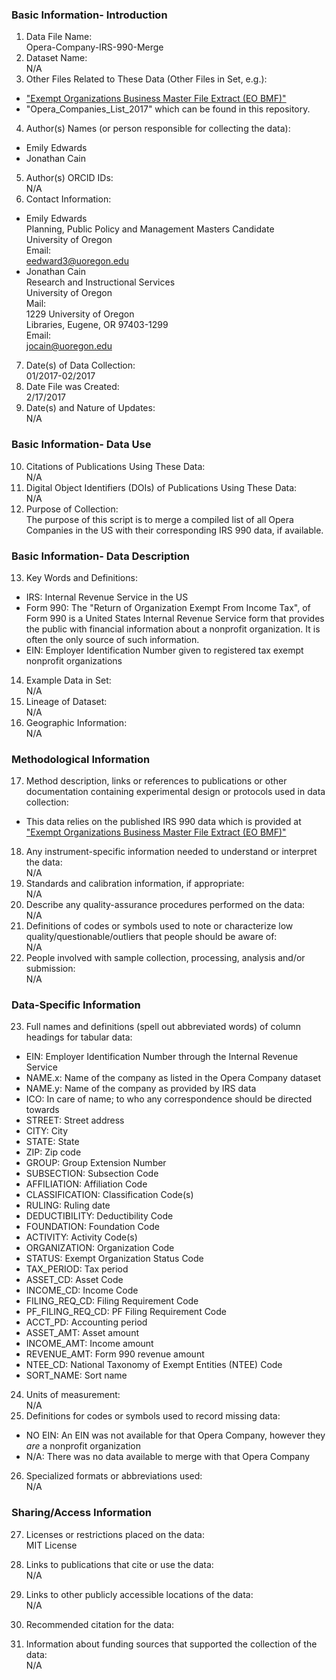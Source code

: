 ### Basic Information- Introduction
1. Data File Name:   
  Opera-Company-IRS-990-Merge
2. Dataset Name:   
  N/A
3. Other Files Related to These Data (Other Files in Set, e.g.):  
  * ["Exempt Organizations Business Master File Extract (EO BMF)"](https://www.irs.gov/charities-non-profits/exempt-organizations-business-master-file-extract-eo-bmf)
  * "Opera_Companies_List_2017" which can be found in this repository. 
4. Author(s) Names (or person responsible for collecting the data):   
  * Emily Edwards
  * Jonathan Cain 
5. Author(s) ORCID IDs:   
  N/A
6. Contact Information:   
  * Emily Edwards  
  Planning, Public Policy and Management Masters Candidate  
  University of Oregon  
  Email:   
    eedward3@uoregon.edu  
  * Jonathan Cain  
  Research and Instructional Services  
  University of Oregon  
  Mail:  
    1229 University of Oregon   
    Libraries, Eugene, OR 97403-1299  
  Email:   
    jocain@uoregon.edu  
7. Date(s) of Data Collection:  
  01/2017-02/2017  
8. Date File was Created:  
  2/17/2017  
9. Date(s) and Nature of Updates:   
  N/A

### Basic Information- Data Use
10. Citations of Publications Using These Data:   
  N/A
11. Digital Object Identifiers (DOIs) of Publications Using These Data:   
  N/A
12. Purpose of Collection:  
  The purpose of this script is to merge a compiled list of all Opera Companies in the US with their corresponding IRS 990 data, if available. 

### Basic Information- Data Description
13. Key Words and Definitions:  
  * IRS: Internal Revenue Service in the US
  * Form 990: The "Return of Organization Exempt From Income Tax", of Form 990 is a United States Internal Revenue Service form that provides the public with financial information about a nonprofit organization. It is often the only source of such information.
  * EIN: Employer Identification Number given to registered tax exempt nonprofit organizations
14. Example Data in Set:  
N/A
15. Lineage of Dataset:   
  N/A
16. Geographic Information:   
  N/A

### Methodological Information
17. Method description, links or references to publications or other documentation containing experimental design or protocols used in data collection:  
  * This data relies on the published IRS 990 data which is provided at ["Exempt Organizations Business Master File Extract (EO BMF)"](https://www.irs.gov/charities-non-profits/exempt-organizations-business-master-file-extract-eo-bmf)
18. Any instrument-specific information needed to understand or interpret the data:   
  N/A
19. Standards and calibration information, if appropriate:   
  N/A
20. Describe any quality-assurance procedures performed on the data:   
  N/A
21. Definitions of codes or symbols used to note or characterize low quality/questionable/outliers that people should be aware of:   
  N/A
22. People involved with sample collection, processing, analysis and/or submission:   
  N/A

### Data-Specific Information
23. Full names and definitions (spell out abbreviated words) of column headings for tabular data:  
  * EIN: Employer Identification Number through the Internal Revenue Service
  * NAME.x: Name of the company as listed in the Opera Company dataset
  * NAME.y:	Name of the company as provided by IRS data
  * ICO:	In care of name; to who any correspondence should be directed towards
  * STREET:	Street address
  * CITY:	City
  * STATE:	State
  * ZIP:	Zip code
  * GROUP:	Group Extension Number
  * SUBSECTION:	Subsection Code
  * AFFILIATION:	Affiliation Code
  * CLASSIFICATION:	Classification Code(s)
  * RULING:	Ruling date
  * DEDUCTIBILITY:	Deductibility Code
  * FOUNDATION:	Foundation Code
  * ACTIVITY:	Activity Code(s)
  * ORGANIZATION:	Organization Code
  * STATUS:	Exempt Organization Status Code
  * TAX_PERIOD:	Tax period
  * ASSET_CD:	Asset Code
  * INCOME_CD:	Income Code
  * FILING_REQ_CD:	Filing Requirement Code
  * PF_FILING_REQ_CD:	PF Filing Requirement Code
  * ACCT_PD:	Accounting period
  * ASSET_AMT:	Asset amount
  * INCOME_AMT:	Income amount
  * REVENUE_AMT:	Form 990 revenue amount
  * NTEE_CD:	National Taxonomy of Exempt Entities (NTEE) Code
  * SORT_NAME:	Sort name
24. Units of measurement:   
  N/A
25. Definitions for codes or symbols used to record missing data:  
  * NO EIN: An EIN was not available for that Opera Company, however they *are* a nonprofit organization
  * N/A: There was no data available to merge with that Opera Company
26. Specialized formats or abbreviations used:   
  N/A

### Sharing/Access Information
27.	Licenses or restrictions placed on the data:   
  MIT License
28.	Links to publications that cite or use the data:   
  N/A
29.	Links to other publicly accessible locations of the data:   
  N/A
30.	Recommended citation for the data:  

31.	Information about funding sources that supported the collection of the data:   
  N/A
